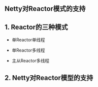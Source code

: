 ## Netty对Reactor模式的支持



## 1. Reactor的三种模式

* 单Reactor单线程

* 单Reactor多线程

* 主从Reactor多线程

  

## 2. Netty对Reactor模型的支持

